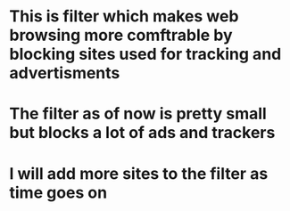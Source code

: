 # This is filter which makes web browsing more comftrable by blocking sites used for tracking and advertisments 
# The filter as of now is pretty small but blocks a lot of ads and trackers
# I will add more sites to the filter as time goes on
